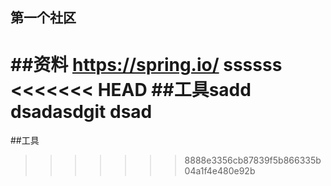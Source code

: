 ## 第一个社区

##资料
https://spring.io/
ssssss
<<<<<<< HEAD
##工具sadd
dsadasdgit dsad
=======
##工具
>>>>>>> 8888e3356cb87839f5b866335b04a1f4e480e92b
